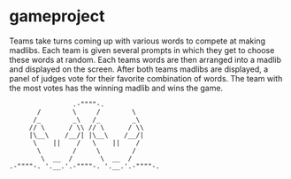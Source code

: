 # gameproject

Teams take turns coming up with various words to compete at making madlibs. Each team is given several prompts in which they get to choose these words at random. Each teams words are then arranged into a madlib and displayed on the screen. After both teams madlibs are displayed, a panel of judges vote for their favorite combination of words. The team with the most votes has the winning madlib and wins the game.

                    .-""""-.
           /        \     /        \
          /_        _\   /_        _\
         // \      / \\ // \      / \\
         |\__\    /__/| |\__\    /__/|
          \    ||    /   \    ||    /
           \        /     \        /
            \  __  /       \  __  /
    .-""""-. '.__.'.-""""-. '.__.'.-""""-.
 
